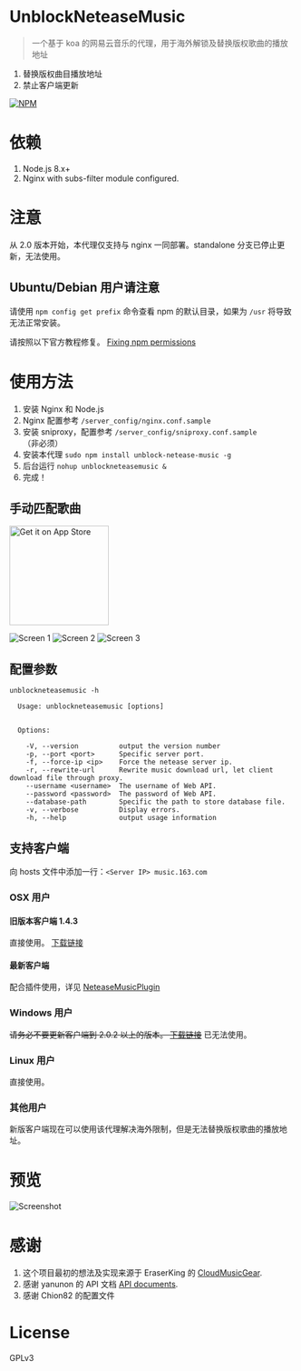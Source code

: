 # UnblockNeteaseMusic

> 一个基于 koa 的网易云音乐的代理，用于海外解锁及替换版权歌曲的播放地址

1. 替换版权曲目播放地址
2. 禁止客户端更新

[![NPM](https://nodei.co/npm/unblock-netease-music.png?downloads=true&downloadRank=true)](https://nodei.co/npm/unblock-netease-music/)

# 依赖

1. Node.js 8.x+
2. Nginx with subs-filter module configured.

# 注意

从 2.0 版本开始，本代理仅支持与 nginx 一同部署。standalone 分支已停止更新，无法使用。

## Ubuntu/Debian 用户请注意

请使用 `npm config get prefix` 命令查看 npm 的默认目录，如果为 `/usr` 将导致无法正常安装。

请按照以下官方教程修复。
[Fixing npm permissions](https://docs.npmjs.com/getting-started/fixing-npm-permissions)

# 使用方法
1. 安装 Nginx 和 Node.js
2. Nginx 配置参考 `/server_config/nginx.conf.sample`
3. 安装 sniproxy，配置参考 `/server_config/sniproxy.conf.sample` （非必须）
4. 安装本代理 `sudo npm install unblock-netease-music -g`
5. 后台运行 `nohup unblockneteasemusic &`
6. 完成！

## 手动匹配歌曲
<a href="https://itunes.apple.com/us/app/music-pair/id1287732570?l=zh&ls=1&mt=8"><img alt='Get it on App Store' src='./screenshots/appstore.png' width="175" /></a>

![Screen 1](./screenshots/screen1.jpg)
![Screen 2](./screenshots/screen4.jpg)
![Screen 3](./screenshots/screen3.jpg)

## 配置参数

```
unblockneteasemusic -h

  Usage: unblockneteasemusic [options]


  Options:

    -V, --version          output the version number
    -p, --port <port>      Specific server port.
    -f, --force-ip <ip>    Force the netease server ip.
    -r, --rewrite-url      Rewrite music download url, let client download file through proxy.
    --username <username>  The username of Web API.
    --password <password>  The password of Web API.
    --database-path        Specific the path to store database file.
    -v, --verbose          Display errors.
    -h, --help             output usage information
```

## 支持客户端

向 hosts 文件中添加一行：`<Server IP> music.163.com`

### OSX 用户

#### 旧版本客户端 1.4.3
直接使用。 [下载链接](http://s1.music.126.net/download/osx/NeteaseMusic_1.4.3_452_web.dmg)

#### 最新客户端
配合插件使用，详见 [NeteaseMusicPlugin](https://github.com/ITJesse/NeteaseMusicPlugin)

### Windows 用户
~~请务必不要更新客户端到 2.0.2 以上的版本。 [下载链接](http://s1.music.126.net/download/pc/cloudmusicsetup_2_0_2[128316].exe)~~
已无法使用。

### Linux 用户
直接使用。

### 其他用户

新版客户端现在可以使用该代理解决海外限制，但是无法替换版权歌曲的播放地址。

# 预览

![Screenshot](./screenshots/unblock.png)

# 感谢

1. 这个项目最初的想法及实现来源于 EraserKing 的 [CloudMusicGear](https://github.com/EraserKing/CloudMusicGear).
2. 感谢 yanunon 的 API 文档 [API documents](https://github.com/yanunon/NeteaseCloudMusic/wiki/%E7%BD%91%E6%98%93%E4%BA%91%E9%9F%B3%E4%B9%90API%E5%88%86%E6%9E%90).
3. 感谢 Chion82 的配置文件

# License

GPLv3
